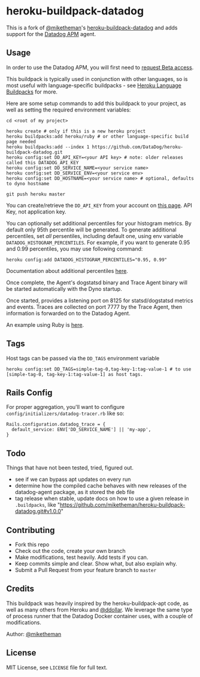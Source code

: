 heroku-buildpack-datadog
========================

This is a fork of [@miketheman]'s [heroku-buildpack-datadog] and adds support for the [Datadog APM] agent.

## Usage

In order to use the Datadog APM, you will first need to [request Beta access].

This buildpack is typically used in conjunction with other languages, so is
most useful with language-specific buildpacks - see [Heroku Language Buildpacks] for more.

Here are some setup commands to add this buildpack to your project, as well as
setting the required environment variables:

```shell
cd <root of my project>

heroku create # only if this is a new heroku project
heroku buildpacks:add heroku/ruby # or other language-specific build page needed
heroku buildpacks:add --index 1 https://github.com/DataDog/heroku-buildpack-datadog.git
heroku config:set DD_API_KEY=<your API key> # note: older releases called this DATADOG_API_KEY
heroku config:set DD_SERVICE_NAME=<your service name>
heroku config:set DD_SERVICE_ENV=<your service env>
heroku config:set DD_HOSTNAME=<your service name> # optional, defaults to dyno hostname

git push heroku master
```

You can create/retrieve the `DD_API_KEY` from your account on [this page](https://app.datadoghq.com/account/settings#api).
API Key, not application key.

You can optionally set additional percentiles for your histogram metrics. By default
only 95th percentile will be generated. To generate additional percentiles, set *all*
persentiles, including default one, using env variable `DATADOG_HISTOGRAM_PERCENTILES`.
For example, if you want to generate 0.95 and 0.99 percentiles, you may use following
command:

```shell
heroku config:add DATADOG_HISTOGRAM_PERCENTILES="0.95, 0.99"
```

Documentation about additional percentiles [here](https://help.datadoghq.com/hc/en-us/articles/204588979-How-to-graph-percentiles-in-Datadog).

Once complete, the Agent's dogstatsd binary and Trace Agent binary will be started automatically with the Dyno startup.

Once started, provides a listening port on 8125 for statsd/dogstatsd metrics and events. Traces are collected on port 7777 by the Trace Agent, then information is forwarded on to the Datadog Agent.

An example using Ruby is [here](https://github.com/miketheman/buildpack-example-ruby).

## Tags
Host tags can be passed via the `DD_TAGS` environment variable

```
heroku config:set DD_TAGS=simple-tag-0,tag-key-1:tag-value-1 # to use [simple-tag-0, tag-key-1:tag-value-1] as host tags.
```

## Rails Config

For proper aggregation, you'll want to configure `config/initializers/datadog-tracer.rb` like so:

```
Rails.configuration.datadog_trace = {
  default_service: ENV['DD_SERVICE_NAME'] || 'my-app',
}
```

## Todo

Things that have not been tested, tried, figured out.

- see if we can bypass apt updates on every run
- determine how the compiled cache behaves with new releases of the
  datadog-agent package, as it stored the deb file
- tag release when stable, update docs on how to use a given release in
  `.buildpacks`, like "https://github.com/miketheman/heroku-buildpack-datadog.git#v1.0.0"

## Contributing

- Fork this repo
- Check out the code, create your own branch
- Make modifications, test heavily. Add tests if you can.
- Keep commits simple and clear. Show what, but also explain why.
- Submit a Pull Request from your feature branch to `master`

## Credits

This buildpack was heavily inspired by the heroku-buildpack-apt code, as well
as many others from Heroku and [@ddollar].
We leverage the same type of process runner that the Datadog Docker container
uses, with a couple of modifications.

Author: [@miketheman]

## License

MIT License, see `LICENSE` file for full text.

[Datadog]: http://www.datadog.com
[DogStatsD]: http://docs.datadoghq.com/guides/dogstatsd/
[Datadog APM]: https://www.datadoghq.com/blog/announcing-apm/
[heroku-buildpack-datadog]: https://github.com/miketheman/heroku-buildpack-datadog
[Heroku Buildpack]: https://devcenter.heroku.com/articles/buildpacks
[Heroku Language Buildpacks]: https://devcenter.heroku.com/articles/buildpacks#default-buildpacks
[request Beta access]: https://www.datadoghq.com/apm/

[@ddollar]: https://github.com/ddollar
[@miketheman]: https://github.com/miketheman
